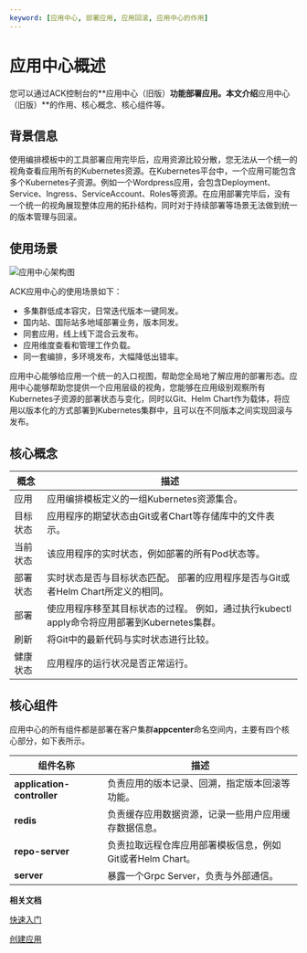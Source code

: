 ```yaml
---
keyword: [应用中心, 部署应用, 应用回滚, 应用中心的作用]
---
```


# 应用中心概述

您可以通过ACK控制台的**应用中心（旧版）**功能部署应用。本文介绍**应用中心（旧版）**的作用、核心概念、核心组件等。

## 背景信息

使用编排模板中的工具部署应用完毕后，应用资源比较分散，您无法从一个统一的视角查看应用所有的Kubernetes资源。在Kubernetes平台中，一个应用可能包含多个Kubernetes子资源。例如一个Wordpress应用，会包含Deployment、Service、Ingress、ServiceAccount、Roles等资源。在应用部署完毕后，没有一个统一的视角展现整体应用的拓扑结构，同时对于持续部署等场景无法做到统一的版本管理与回滚。

## 使用场景

![应用中心架构图](https://static-aliyun-doc.oss-accelerate.aliyuncs.com/assets/img/zh-CN/2795659951/p127895.png)

ACK应用中心的使用场景如下：

-   多集群低成本容灾，日常迭代版本一键同发。
-   国内站、国际站多地域部署业务，版本同发。
-   同套应用，线上线下混合云发布。
-   应用维度查看和管理工作负载。
-   同一套编排，多环境发布，大幅降低出错率。

应用中心能够给应用一个统一的入口视图，帮助您全局地了解应用的部署形态。应用中心能够帮助您提供一个应用层级的视角，您能够在应用级别观察所有Kubernetes子资源的部署状态与变化，同时以Git、Helm Chart作为载体，将应用以版本化的方式部署到Kubernetes集群中，且可以在不同版本之间实现回滚与发布。

## 核心概念

|概念|描述|
|--|--|
|应用|应用编排模板定义的一组Kubernetes资源集合。|
|目标状态|应用程序的期望状态由Git或者Chart等存储库中的文件表示。|
|当前状态|该应用程序的实时状态，例如部署的所有Pod状态等。|
|部署状态|实时状态是否与目标状态匹配。 部署的应用程序是否与Git或者Helm Chart所定义的相同。|
|部署|使应用程序移至其目标状态的过程。 例如，通过执行kubectl apply命令将应用部署到Kubernetes集群。|
|刷新|将Git中的最新代码与实时状态进行比较。|
|健康状态|应用程序的运行状况是否正常运行。|

## 核心组件

应用中心的所有组件都是部署在客户集群**appcenter**命名空间内，主要有四个核心部分，如下表所示。

|组件名称|描述|
|----|--|
|**application-controller**|负责应用的版本记录、回溯，指定版本回滚等功能。|
|**redis**|负责缓存应用数据资源，记录一些用户应用缓存数据信息。|
|**repo-server**|负责拉取远程仓库应用部署模板信息，例如Git或者Helm Chart。|
|**server**|暴露一个Grpc Server，负责与外部通信。|

**相关文档**  


[快速入门](/cn.zh-CN/Kubernetes集群用户指南/应用中心（旧版）/快速入门.md)

[创建应用](/cn.zh-CN/Kubernetes集群用户指南/应用中心（旧版）/应用管理/创建应用.md)

